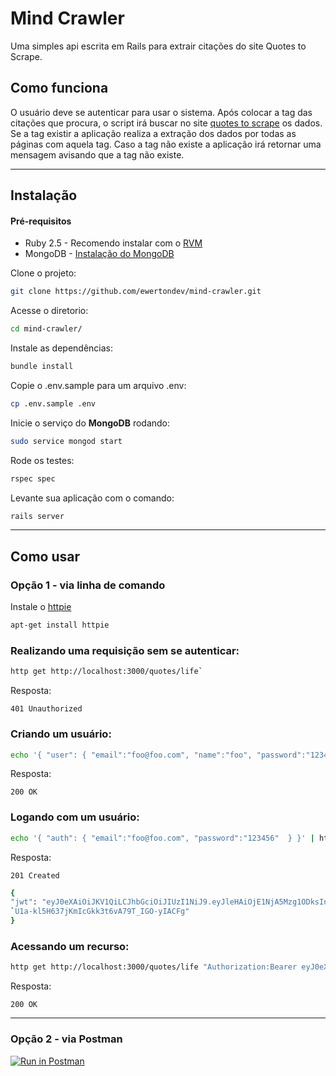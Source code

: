 # Mind Crawler

Uma simples api escrita em Rails para extrair citações do site Quotes to Scrape.

## Como funciona

 O usuário deve se autenticar para usar o sistema. 
 Após colocar a tag das citações que procura, o script irá buscar no site [quotes to scrape](http://quotes.toscrape.com/) os dados. Se a tag existir a aplicação realiza a extração dos dados por todas as páginas com aquela tag. Caso a tag não existe a aplicação irá retornar uma  mensagem avisando que a tag não existe.

---
## Instalação

#### **Pré-requisitos**

- Ruby 2.5 - Recomendo instalar com o [RVM](https://rvm.io/)
- MongoDB - [Instalação do MongoDB](https://docs.mongodb.com/manual/administration/install-community/)

Clone o projeto:

```bash 
git clone https://github.com/ewertondev/mind-crawler.git 
```
Acesse o diretorio:

```bash 
cd mind-crawler/
```

Instale as dependências:

```bash
bundle install
```

Copie o .env.sample para um arquivo .env:

```bash
cp .env.sample .env
```

Inicie o serviço do **MongoDB** rodando:

```bash
sudo service mongod start
```
Rode os testes:

```bash
rspec spec
```

 Levante sua aplicação com o comando:

```bash
rails server
```
---


## Como usar

### Opção 1 - via linha de comando

Instale o [httpie](https://github.com/jakubroztocil/httpie#installation)

```bash
apt-get install httpie
```


### Realizando uma requisição sem se autenticar:

```bash
http get http://localhost:3000/quotes/life`
```

Resposta:

`401 Unauthorized`



### Criando um usuário:

```bash
echo '{ "user": { "email":"foo@foo.com", "name":"foo", "password":"123456"  } }' | http post http://localhost:3000/signup`
```

Resposta: 

`200 OK`





### **Logando com um usuário:**

```bash
echo '{ "auth": { "email":"foo@foo.com", "password":"123456"  } }' | http post http://localhost:3000/user_token
```

Resposta:  

`201 Created`

```bash
{
"jwt": "eyJ0eXAiOiJKV1QiLCJhbGciOiJIUzI1NiJ9.eyJleHAiOjE1NjA5Mzg1ODksInN1YiI6eyIkb2lkIjoiNWQwOGI1ZmQ2YjBmODgzNDJjYzNhM2FkIn19.4q5k$`
`U1a-kl5H637jKmIcGkk3t6vA79T_IGO-yIACFg"
}
```

### Acessando um recurso:

```bash 
http get http://localhost:3000/quotes/life "Authorization:Bearer eyJ0eXAiOiJKV1QiLCJhbGciOiJIUzI1NiJ9.eyJleHAiOjE1NjA5MTg0ODgsInN1YiI6eyIkb2lkIjoiNWQwODY4MTE2YjBmODg3YmFhYjZkOWFlIn19.ARfP3EfzIt9pEc0eyIcgkKe4GUNIoTE5I7aexPgOpJQ"
```

Resposta:

 `200 OK` 

---

### Opção 2 - via Postman


[![Run in Postman](https://run.pstmn.io/button.svg)](https://app.getpostman.com/run-collection/a7dbd3a1bb6729add572)